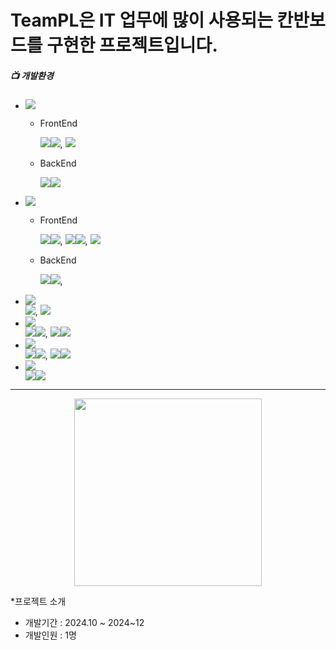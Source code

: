 
# TeamPL은 IT 업무에 많이 사용되는 칸반보드를 구현한 프로젝트입니다.

##### 📺 개발환경
* <img src="https://img.shields.io/badge/Language-%23121011?style=plastic"/>
    
    * FrontEnd
          <div>
              <img src="https://img.shields.io/badge/JavaScript-F7DF1E?style=float-square&logo=JavaScript&logoColor=white"><img src="https://img.shields.io/badge/ES6-515151?style=float-square">,
              <img src="https://img.shields.io/badge/TypeScript-3178C6?style=float-square&logo=TypeScript&logoColor=white">
          </div>

    * BackEnd
           <div>
               <img src="https://img.shields.io/badge/java-%23ED8B00?style=float-square&logo=openjdk&logoColor=white"><img src="https://img.shields.io/badge/17-515151?style=float-square">
           </div>
    

* <img src="https://img.shields.io/badge/Library%20&%20Framwork-%23121011?style=plastic"/>

    * FrontEnd
              <div>
                  <img src="https://img.shields.io/badge/React.js-61DAFB?style=float-square&logo=React&logoColor=white"/><img src="https://img.shields.io/badge/18-515151?style=float-square">,
                  <img src="https://img.shields.io/badge/Axios-5A29E4?style=float-square&logo=Axios&logoColor=white"/><img src="https://img.shields.io/badge/1.6.8-515151?style=float-square">,
                  <img src="https://img.shields.io/badge/Zustand 4.5.2-515151?style=float-square">
              </div>

    * BackEnd
             <div>
                  <img src="https://img.shields.io/badge/springboot-6DB33F?style=float-square&logo=springboot&logoColor=white"><img src="https://img.shields.io/badge/3.2.5-515151?style=float-square">,
              </div>

* <img src="https://img.shields.io/badge/Web-%23121011?style=plastic"/>
              <div>
                  <img src="https://img.shields.io/badge/HTML5-E34F26?style=float-square&logo=HTML5&logoColor=white"/>, <img src ="https://img.shields.io/badge/CSS3-1572B6?style=float-square&logo=CSS3&logoColor=white"/>
              </div>

* <img src="https://img.shields.io/badge/Database-%23121011?style=plastic"/>
                <div>
                    <img src="https://img.shields.io/badge/MySQL-4479A1?style=float-square&logo=MySql&logoColor=white"><img src="https://img.shields.io/badge/8.0-515151?style=float-square">,
                     <img src="https://img.shields.io/badge/Redis-FF4438?style=float-square&logo=Redis&logoColor=white"><img src="https://img.shields.io/badge/7.4.1-515151?style=float-square">
                </div>
* <img src="https://img.shields.io/badge/ORM-%23121011?style=plastic"/>
                <div>
                    <img src="https://img.shields.io/badge/Spring%20Data%20JPA-6DB33F?style=float-square&logo=Spring&logoColor=white"/><img src="https://img.shields.io/badge/3.2.5-515151?style=float-square">,
                    <img src="https://img.shields.io/badge/QueryDsl-6DB33F?style=float-square"/><img src="https://img.shields.io/badge/5.0.0-515151?style=float-square">
                </div>

* <img src="https://img.shields.io/badge/Build-%23121011?style=plastic">
                 <div>
                    <img src="https://img.shields.io/badge/Gradle-02303A?style=float-square&logo=Gradle&logoColor=white"><img src="https://img.shields.io/badge/8.10.2-515151?style=float-square">
                 </div>
------------------

<p align="center">
    <img src="https://github.com/user-attachments/assets/c00638bf-e3b3-439b-906c-c32de9081d93" width=300 height=300/>
</p>


*프로젝트 소개 

- 개발기간 : 2024.10 ~ 2024~12
- 개발인원 : 1명
  


